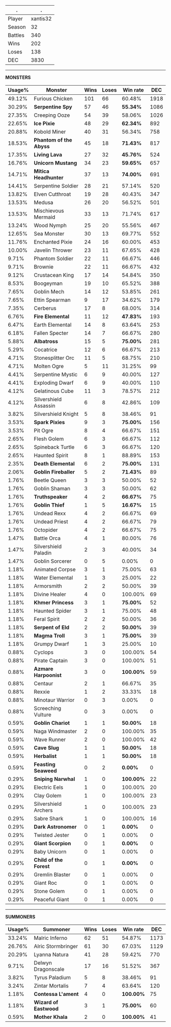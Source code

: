 .|.
|-|-
Player|xantis32
Season|32
Battles|340
Wins|202
Loses|138
DEC|3830

---
**MONSTERS**

Usage%|Monster|Wins|Loses|Win rate|DEC|
-|-|-|-|-|-|
49.12%|Furious Chicken|101|66|60.48%|1918|
30.29%|**Serpentine Spy**|57|46|**55.34%**|1086|
27.35%|Creeping Ooze|54|39|58.06%|1026|
22.65%|**Ice Pixie**|48|29|**62.34%**|892|
20.88%|Kobold Miner|40|31|56.34%|758|
18.53%|**Phantom of the Abyss**|45|18|**71.43%**|817|
17.35%|**Living Lava**|27|32|**45.76%**|524|
16.76%|**Unicorn Mustang**|34|23|**59.65%**|657|
14.71%|**Mitica Headhunter**|37|13|**74.00%**|691|
14.41%|Serpentine Soldier|28|21|57.14%|520|
13.82%|Elven Cutthroat|19|28|40.43%|347|
13.53%|Medusa|26|20|56.52%|501|
13.53%|Mischievous Mermaid|33|13|71.74%|617|
13.24%|Wood Nymph|25|20|55.56%|467|
12.65%|Sea Monster|30|13|69.77%|552|
11.76%|Enchanted Pixie|24|16|60.00%|453|
10.00%|Javelin Thrower|23|11|67.65%|428|
9.71%|Phantom Soldier|22|11|66.67%|446|
9.71%|Brownie|22|11|66.67%|432|
9.12%|Crustacean King|17|14|54.84%|350|
8.53%|Boogeyman|19|10|65.52%|388|
7.65%|Goblin Mech|14|12|53.85%|261|
7.65%|Ettin Spearman|9|17|34.62%|179|
7.35%|Cerberus|17|8|68.00%|314|
6.76%|**Fire Elemental**|11|12|**47.83%**|193|
6.47%|Earth Elemental|14|8|63.64%|253|
6.18%|Fallen Specter|14|7|66.67%|280|
5.88%|**Albatross**|15|5|**75.00%**|281|
5.29%|Cocatrice|12|6|66.67%|213|
4.71%|Stonesplitter Orc|11|5|68.75%|210|
4.71%|Molten Ogre|5|11|31.25%|99|
4.41%|Serpentine Mystic|6|9|40.00%|127|
4.41%|Exploding Dwarf|6|9|40.00%|110|
4.12%|Gelatinous Cube|11|3|78.57%|212|
4.12%|Silvershield Assassin|6|8|42.86%|109|
3.82%|Silvershield Knight|5|8|38.46%|91|
3.53%|**Spark Pixies**|9|3|**75.00%**|156|
3.53%|Pit Ogre|8|4|66.67%|151|
2.65%|Flesh Golem|6|3|66.67%|112|
2.65%|Spineback Turtle|6|3|66.67%|120|
2.65%|Haunted Spirit|8|1|88.89%|153|
2.35%|**Death Elemental**|6|2|**75.00%**|131|
2.06%|**Goblin Fireballer**|5|2|**71.43%**|89|
1.76%|Beetle Queen|3|3|50.00%|52|
1.76%|Goblin Shaman|3|3|50.00%|62|
1.76%|**Truthspeaker**|4|2|**66.67%**|75|
1.76%|**Goblin Thief**|1|5|**16.67%**|15|
1.76%|Undead Rexx|4|2|66.67%|69|
1.76%|Undead Priest|4|2|66.67%|79|
1.76%|Octopider|4|2|66.67%|75|
1.47%|Battle Orca|4|1|80.00%|76|
1.47%|Silvershield Paladin|2|3|40.00%|34|
1.47%|Goblin Sorcerer|0|5|0.00%|0|
1.18%|Animated Corpse|3|1|75.00%|63|
1.18%|Water Elemental|1|3|25.00%|22|
1.18%|Armorsmith|2|2|50.00%|39|
1.18%|Divine Healer|4|0|100.00%|69|
1.18%|**Khmer Princess**|3|1|**75.00%**|52|
1.18%|Haunted Spider|3|1|75.00%|48|
1.18%|Feral Spirit|2|2|50.00%|36|
1.18%|**Serpent of Eld**|2|2|**50.00%**|39|
1.18%|**Magma Troll**|3|1|**75.00%**|39|
1.18%|Grumpy Dwarf|1|3|25.00%|10|
0.88%|Cyclops|3|0|100.00%|54|
0.88%|Pirate Captain|3|0|100.00%|51|
0.88%|**Azmare Harpoonist**|3|0|**100.00%**|59|
0.88%|Centaur|2|1|66.67%|35|
0.88%|Rexxie|1|2|33.33%|18|
0.88%|Minotaur Warrior|0|3|0.00%|0|
0.88%|Screeching Vulture|0|3|0.00%|0|
0.59%|**Goblin Chariot**|1|1|**50.00%**|18|
0.59%|Naga Windmaster|2|0|100.00%|35|
0.59%|Wave Runner|2|0|100.00%|42|
0.59%|**Cave Slug**|1|1|**50.00%**|18|
0.59%|**Herbalist**|1|1|**50.00%**|18|
0.59%|**Feasting Seaweed**|0|2|**0.00%**|0|
0.29%|**Sniping Narwhal**|1|0|**100.00%**|22|
0.29%|Electric Eels|1|0|100.00%|20|
0.29%|Clay Golem|1|0|100.00%|23|
0.29%|Silvershield Archers|1|0|100.00%|23|
0.29%|Sabre Shark|1|0|100.00%|16|
0.29%|**Dark Astronomer**|0|1|**0.00%**|0|
0.29%|Twisted Jester|0|1|0.00%|0|
0.29%|**Giant Scorpion**|0|1|**0.00%**|0|
0.29%|Baby Unicorn|0|1|0.00%|0|
0.29%|**Child of the Forest**|0|1|**0.00%**|0|
0.29%|Gremlin Blaster|0|1|0.00%|0|
0.29%|Giant Roc|0|1|0.00%|0|
0.29%|Stone Golem|0|1|0.00%|0|
0.29%|Peaceful Giant|0|1|0.00%|0|

---
**SUMMONERS**

Usage%|Summoner|Wins|Loses|Win rate|DEC|
-|-|-|-|-|-|
33.24%|Malric Inferno|62|51|54.87%|1173|
26.76%|Alric Stormbringer|61|30|67.03%|1129|
20.29%|Lyanna Natura|41|28|59.42%|770|
9.71%|Delwyn Dragonscale|17|16|51.52%|367|
3.82%|Tyrus Paladium|5|8|38.46%|91|
3.24%|Zintar Mortalis|7|4|63.64%|120|
1.18%|**Contessa L'ament**|4|0|**100.00%**|75|
1.18%|**Wizard of Eastwood**|3|1|**75.00%**|60|
0.59%|**Mother Khala**|2|0|**100.00%**|41|
